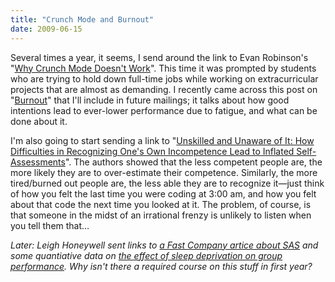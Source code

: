 ```yaml
---
title: "Crunch Mode and Burnout"
date: 2009-06-15
---
```

Several times a year, it seems, I send around the link to Evan Robinson's "<a href="http://www.igda.org/articles/erobinson_crunch.php">Why Crunch Mode Doesn't Work</a>". This time it was prompted by students who are trying to hold down full-time jobs while working on extracurricular projects that are almost as demanding.  I recently came across this post on "<a href="http://www.alistapart.com/articles/burnout/">Burnout</a>" that I'll include in future mailings; it talks about how good intentions lead to ever-lower performance due to fatigue, and what can be done about it.

I'm also going to start sending a link to "<a href="http://www.apa.org/journals/features/psp7761121.pdf">Unskilled and Unaware of It: How Difficulties in Recognizing One's Own Incompetence Lead to Inflated Self-Assessments</a>". The authors showed that the less competent people are, the more likely they are to over-estimate their competence. Similarly, the more tired/burned out people are, the less able they are to recognize it—just think of how you felt the last time you were coding at 3:00 am, and how you felt about that code the next time you looked at it.  The problem, of course, is that someone in the midst of an irrational frenzy is unlikely to listen when you tell them that…

<em>Later: Leigh Honeywell sent links to <a href="http://www.fastcompany.com/magazine/21/sanity.html">a Fast Company artice about SAS</a> and some quantiative data on <a href="http://bobsutton.typepad.com/my_weblog/2009/04/sleep-deprivation-and-group-performance.html">the effect of sleep deprivation on group performance</a>. Why isn't there a required course on this stuff in first year?</em>
